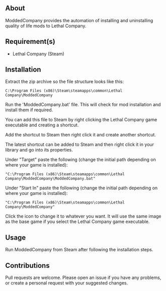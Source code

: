## About

ModdedCompany provides the automation of installing and uninstalling quality of life mods to Lethal Company.

## Requirement(s)

* Lethal Company (Steam)

## Installation

Extract the zip archive so the file structure looks like this:

```
C:\Program Files (x86)\Steam\steamapps\common\Lethal Company\ModdedCompany
```

Run the 'ModdedCompany.bat' file. This will check for mod installation and install them if required.

You can add this file to Steam by right clicking the Lethal Company game executable and creating a shortcut.

Add the shortcut to Steam then right click it and create another shortcut.

The latest shortcut can be added to Steam and then right click it in your library and go into its properties.

Under "Target" paste the following (change the initial path depending on where your game is installed):

```
"C:\Program Files (x86)\Steam\steamapps\common\Lethal Company\ModdedCompany\ModdedCompany.bat"
```

Under "Start In" paste the following (change the initial path depending on where your game is installed):

```
"C:\Program Files (x86)\Steam\steamapps\common\Lethal Company\ModdedCompany"
```

Click the icon to change it to whatever you want. It will use the same image as the base game if you select the Lethal Company game executable.

## Usage

Run ModdedCompany from Steam after following the installation steps.

## Contributions

Pull requests are welcome. Please open an issue if you have any problems, or create a personal request with your suggested changes.
